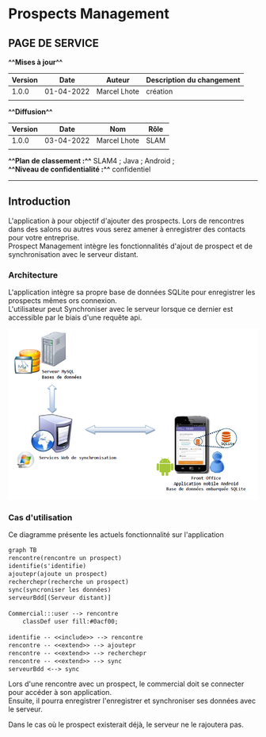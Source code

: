 # Prospects Management

## PAGE DE SERVICE

**^^Mises à jour^^**

|Version|Date       |Auteur         |Description du changement                                          |
|-------|-----------|---------------|-------------------------------------------------------------------|
| 1.0.0 |01-04-2022 |Marcel Lhote   |création                                                           |
|||||

**^^Diffusion^^**

|Version |Date       |Nom          |Rôle|
|--------|-----------|-------------|----|
|1.0.0   |03-04-2022 |Marcel Lhote |SLAM|
|||||

**^^Plan de classement :^^** SLAM4 ; Java ; Android ;  
**^^Niveau de confidentialité :^^** confidentiel

---

## Introduction

L'application à pour objectif d'ajouter des prospects. Lors de rencontres dans des salons ou autres vous serez amener à
enregistrer des contacts pour votre entreprise.  
Prospect Management intègre les fonctionnalités d'ajout de prospect et de synchronisation avec le serveur distant.

### Architecture

L'application intègre sa propre base de données SQLite pour enregistrer les prospects mêmes ors connexion.  
L'utilisateur peut Synchroniser avec le serveur lorsque ce dernier est accessible par le biais d'une requête api.

![Architecture](./assets/architectureBdd.png)

### Cas d'utilisation

Ce diagramme présente les actuels fonctionnalité sur l'application

```mermaid
graph TB
rencontre(rencontre un prospect)
identifie(s'identifie)
ajoutepr(ajoute un prospect)
recherchepr(recherche un prospect)
sync(syncroniser les données)
serveurBdd[(Serveur distant)]

Commercial:::user --> rencontre
    classDef user fill:#0acf00;
    
identifie -- <<include>> --> rencontre
rencontre -- <<extend>> --> ajoutepr
rencontre -- <<extend>> --> recherchepr
rencontre -- <<extend>> --> sync
serveurBdd <--> sync
```

Lors d'une rencontre avec un prospect, le commercial doit se connecter pour accéder à son application.  
Ensuite, il pourra enregistrer l'enregistrer et synchroniser ses données avec le serveur.

Dans le cas où le prospect existerait déjà, le serveur ne le rajoutera pas.
